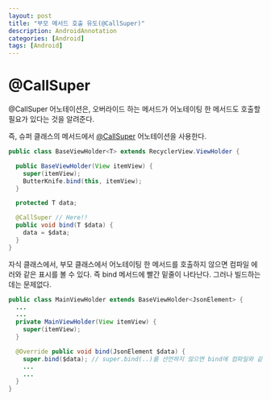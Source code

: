 ```yaml
---
layout: post
title: "부모 메서드 호출 유도(@CallSuper)"
description: AndroidAnnotation
categories: [Android]
tags: [Android]
---
```


# @CallSuper

@CallSuper 어노테이션은, 오버라이드 하는 메서드가 어노테이팅 한 메서드도 호출할 필요가 있다는 것을 알려준다.

즉, 슈퍼 클래스의 메서드에서 [@CallSuper](https://developer.android.com/reference/android/support/annotation/CallSuper) 어노테이션을 사용한다.

```java
public class BaseViewHolder<T> extends RecyclerView.ViewHolder {

  public BaseViewHolder(View itemView) {
    super(itemView);
    ButterKnife.bind(this, itemView);
  }

  protected T data;

  @CallSuper // Here!!
  public void bind(T $data) {
    data = $data;
  }
}
```

자식 클래스에서, 부모 클래스에서 어노테이팅 한 메서드를 호출하지 않으면 컴파일 에러와 같은 표시를 볼 수 있다. 즉 bind 메서드에 빨간 밑줄이 나타난다. 그러나 빌드하는데는 문제없다.

```java
public class MainViewHolder extends BaseViewHolder<JsonElement> {
  ...
  ...
  private MainViewHolder(View itemView) {
    super(itemView);
  }

  @Override public void bind(JsonElement $data) {
    super.bind($data); // super.bind(..)를 선언하지 않으면 bind에 컴파일와 같은 밑줄이 나타난다.
    ...
    ...
  }
}
```